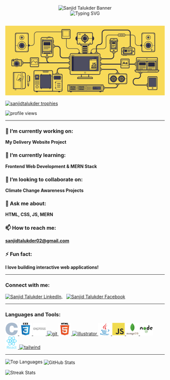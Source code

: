 <!-- HEADER SECTION WITH BANNER -->
<div align="center">
  <img 
    src="https://capsule-render.vercel.app/api?type=waving&color=0:E1EAFC,100:F6D5F7&height=200&section=header&text=SANJID%20TALUKDER&fontSize=40&fontColor=0C1A3E&animation=fadeIn&fontAlignY=38&desc=Frontend%20Web%20Developer%20%7C%20MERN%20Stack%20Enthusiast&descAlignY=51&descAlign=62&descFontColor=1A237E" 
    alt="Sanjid Talukder Banner"
/>
</div>



<div align="center">
  <img src="https://readme-typing-svg.herokuapp.com?font=Fira+Code&weight=700&size=24&duration=4000&pause=1000&color=0D47A1&center=true&vCenter=true&multiline=true&width=600&height=100&lines=👋+Hello,+I'm+Sanjid+Talukder;Frontend+Web+Developer;MERN+Stack+Learner+🚀;Based+in+Bangladesh+🇧🇩" alt="Typing SVG" />
</div>

<br/>


<p align="left">
<!--   <img src="https://github.com/sanjidtalukder/Time-Complexity/blob/main/GitPropileAdd.gif?raw=true" alt="animated coding" width="100%" /> -->
  <img src="github-propular-image.gif" width="100%" height="220px" />
</p>

<p align="left">
  <a href="https://github.com/ryo-ma/github-profile-trophy">
    <img src="https://github-profile-trophy.vercel.app/?username=sanjidtalukder" alt="sanjidtalukder trophies" />
  </a>
</p>

<p align="left">
  <img src="https://komarev.com/ghpvc/?username=sanjidtalukder&label=Profile%20views&color=0e75b6&style=flat" alt="profile views" />
</p>


---

### 🔭 I’m currently working on:
**My Delivery Website Project**

### 🌱 I’m currently learning:
**Frontend Web Development & MERN Stack**

### 👯 I’m looking to collaborate on:
**Climate Change Awareness Projects**

### 💬 Ask me about:
**HTML, CSS, JS, MERN**

### 📫 How to reach me:
**sanjidtalukder02@gmail.com**

### ⚡ Fun fact:
**I love building interactive web applications!**

---

<h3 align="left">Connect with me:</h3>
<p align="left">
  <a href="https://www.linkedin.com/in/md-sanjid-talukder-08b681320" target="_blank">
    <img align="center" src="https://raw.githubusercontent.com/rahuldkjain/github-profile-readme-generator/master/src/images/icons/Social/linked-in-alt.svg" alt="Sanjid Talukder LinkedIn" height="30" width="40" />
  </a>
  &nbsp;&nbsp;
  <a href="https://www.facebook.com/share/19tnz9rmzz/" target="_blank">
    <img align="center" src="https://raw.githubusercontent.com/rahuldkjain/github-profile-readme-generator/master/src/images/icons/Social/facebook.svg" alt="Sanjid Talukder Facebook" height="30" width="40" />
  </a>
</p>


---

<h3 align="left">Languages and Tools:</h3>
<p align="left"> <a href="https://www.cprogramming.com/" target="_blank" rel="noreferrer"> <img src="https://raw.githubusercontent.com/devicons/devicon/master/icons/c/c-original.svg" alt="c" width="40" height="40"/> </a> <a href="https://www.w3schools.com/css/" target="_blank" rel="noreferrer"> <img src="https://raw.githubusercontent.com/devicons/devicon/master/icons/css3/css3-original-wordmark.svg" alt="css3" width="40" height="40"/> </a> <a href="https://expressjs.com" target="_blank" rel="noreferrer"> <img src="https://raw.githubusercontent.com/devicons/devicon/master/icons/express/express-original-wordmark.svg" alt="express" width="40" height="40"/> </a> <a href="https://git-scm.com/" target="_blank" rel="noreferrer"> <img src="https://www.vectorlogo.zone/logos/git-scm/git-scm-icon.svg" alt="git" width="40" height="40"/> </a> <a href="https://www.w3.org/html/" target="_blank" rel="noreferrer"> <img src="https://raw.githubusercontent.com/devicons/devicon/master/icons/html5/html5-original-wordmark.svg" alt="html5" width="40" height="40"/> </a> <a href="https://www.adobe.com/in/products/illustrator.html" target="_blank" rel="noreferrer"> <img src="https://www.vectorlogo.zone/logos/adobe_illustrator/adobe_illustrator-icon.svg" alt="illustrator" width="40" height="40"/> </a> <a href="https://www.java.com" target="_blank" rel="noreferrer"> <img src="https://raw.githubusercontent.com/devicons/devicon/master/icons/java/java-original.svg" alt="java" width="40" height="40"/> </a> <a href="https://developer.mozilla.org/en-US/docs/Web/JavaScript" target="_blank" rel="noreferrer"> <img src="https://raw.githubusercontent.com/devicons/devicon/master/icons/javascript/javascript-original.svg" alt="javascript" width="40" height="40"/> </a> <a href="https://www.mongodb.com/" target="_blank" rel="noreferrer"> <img src="https://raw.githubusercontent.com/devicons/devicon/master/icons/mongodb/mongodb-original-wordmark.svg" alt="mongodb" width="40" height="40"/> </a> <a href="https://nodejs.org" target="_blank" rel="noreferrer"> <img src="https://raw.githubusercontent.com/devicons/devicon/master/icons/nodejs/nodejs-original-wordmark.svg" alt="nodejs" width="40" height="40"/> </a> <a href="https://reactjs.org/" target="_blank" rel="noreferrer"> <img src="https://raw.githubusercontent.com/devicons/devicon/master/icons/react/react-original-wordmark.svg" alt="react" width="40" height="40"/> </a> <a href="https://tailwindcss.com/" target="_blank" rel="noreferrer"> <img src="https://www.vectorlogo.zone/logos/tailwindcss/tailwindcss-icon.svg" alt="tailwind" width="40" height="40"/> </a> </p>


---

<p>
  <img align="left" src="https://github-readme-stats.vercel.app/api/top-langs?username=sanjidtalukder&show_icons=true&locale=en&layout=compact" alt="Top Languages" />
</p>

<p>
  &nbsp;<img align="center" src="https://github-readme-stats.vercel.app/api?username=sanjidtalukder&show_icons=true&locale=en" alt="GitHub Stats" />
</p>

<p>
  <img align="center" src="https://github-readme-streak-stats.herokuapp.com/?user=sanjidtalukder" alt="Streak Stats" />
</p>
